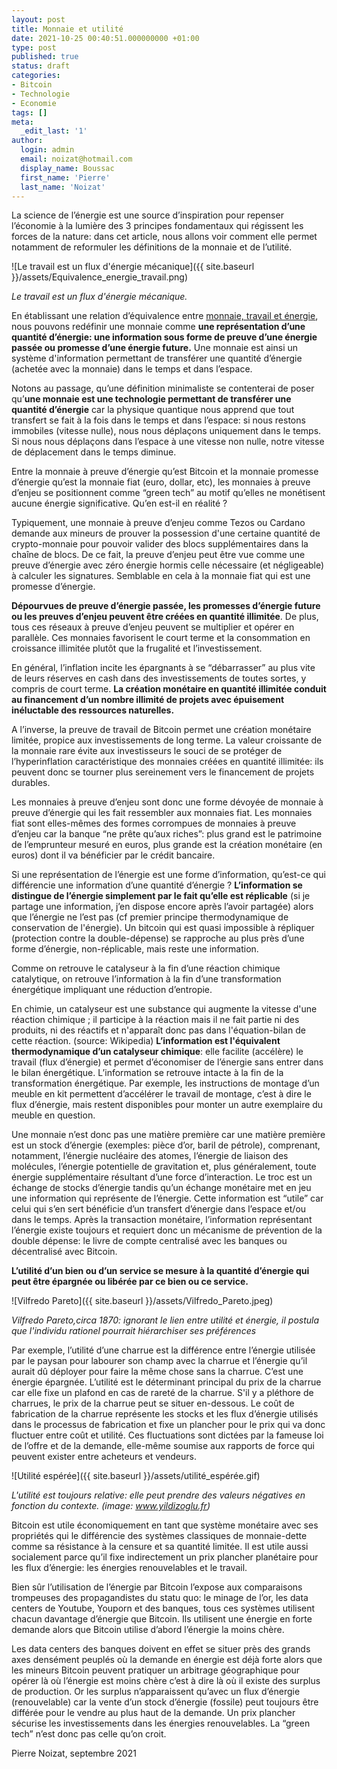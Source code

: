 ```yaml
---
layout: post
title: Monnaie et utilité
date: 2021-10-25 00:40:51.000000000 +01:00
type: post
published: true
status: draft
categories:
- Bitcoin
- Technologie
- Economie
tags: []
meta:
  _edit_last: '1'
author:
  login: admin
  email: noizat@hotmail.com
  display_name: Boussac
  first_name: 'Pierre'
  last_name: 'Noizat'
---
```


La science de l’énergie est une source d’inspiration pour repenser l’économie à la lumière des 3 principes fondamentaux qui régissent les forces de la nature: dans cet article, nous allons voir comment elle permet notamment de reformuler les définitions de la monnaie et de l’utilité.

![Le travail est un flux d'énergie mécanique]({{ site.baseurl }}/assets/Equivalence_energie_travail.png)

_Le travail est un flux d'énergie mécanique._


En établissant une relation d’équivalence entre [monnaie, travail et énergie](https://e-ducat.fr/2021-03-14-monnaie-et-energie/), nous pouvons redéfinir une monnaie comme **une représentation d’une quantité d’énergie: une information sous forme de preuve d’une énergie passée ou promesse d’une énergie future.**
Une monnaie est ainsi un système d'information permettant de transférer une quantité d’énergie (achetée avec la monnaie) dans le temps et dans l’espace.

Notons au passage, qu’une définition minimaliste se contenterai de poser qu’**une monnaie est une technologie permettant de transférer une quantité d’énergie** car la physique quantique nous apprend que tout transfert se fait à la fois dans le temps et dans l’espace: si nous restons immobiles (vitesse nulle), nous nous déplaçons uniquement dans le temps. Si nous nous déplaçons dans l’espace à une vitesse non nulle, notre vitesse de déplacement dans le temps diminue.

Entre la monnaie à preuve d’énergie qu’est Bitcoin et la monnaie promesse d’énergie qu’est la monnaie fiat (euro, dollar, etc), les monnaies à preuve d’enjeu se positionnent comme “green tech” au motif qu’elles ne monétisent aucune énergie significative. Qu’en est-il en réalité ?

Typiquement, une monnaie à preuve d’enjeu comme Tezos ou Cardano demande aux mineurs de prouver la possession d'une certaine quantité de crypto-monnaie pour pouvoir valider des blocs supplémentaires dans la chaîne de blocs.
De ce fait, la preuve d’enjeu peut être vue comme une preuve d’énergie avec zéro énergie hormis celle nécessaire (et négligeable) à calculer les signatures. Semblable en cela à la monnaie fiat qui est une promesse d’énergie.
 
**Dépourvues de preuve d’énergie passée, les promesses d’énergie future ou les preuves d’enjeu peuvent être créées en quantité illimitée**. De plus, tous ces réseaux à preuve d’enjeu peuvent se multiplier et opérer en parallèle. Ces monnaies favorisent le court terme et la consommation en croissance illimitée plutôt que la frugalité et l’investissement.

En général, l’inflation incite les épargnants à se “débarrasser” au plus vite de leurs réserves en cash dans des investissements de toutes sortes, y compris de court terme. **La création monétaire en quantité illimitée conduit au financement d’un nombre illimité de projets avec épuisement inéluctable des ressources naturelles.**

A l’inverse, la preuve de travail de Bitcoin permet une création monétaire limitée, propice aux investissements de long terme. La valeur croissante de la monnaie rare évite aux investisseurs le souci de se protéger de l’hyperinflation caractéristique des monnaies créées en quantité illimitée: ils peuvent donc se tourner plus sereinement vers le financement de projets durables.

Les monnaies à preuve d’enjeu sont donc une forme dévoyée de monnaie à preuve d’énergie qui les fait ressembler aux monnaies fiat. Les monnaies fiat sont elles-mêmes des formes corrompues de monnaies à preuve d’enjeu car la banque “ne prête qu’aux riches”: plus grand est le patrimoine de l’emprunteur mesuré en euros, plus grande est la création monétaire (en euros) dont il va bénéficier par le crédit bancaire.

Si une représentation de l’énergie est une forme d’information, qu’est-ce qui différencie une information d’une quantité d’énergie ? **L’information se distingue de l’énergie simplement par le fait qu’elle est réplicable** (si je partage une information, j’en dispose encore après l’avoir partagée) alors que l’énergie ne l’est pas (cf premier principe thermodynamique de conservation de l'énergie). Un bitcoin qui est quasi impossible à répliquer (protection contre la double-dépense) se rapproche au plus près d’une forme d’énergie, non-réplicable, mais reste une information.

Comme on retrouve le catalyseur à la fin d’une réaction chimique catalytique, on retrouve l’information à la fin d’une transformation énergétique impliquant une réduction d’entropie.

En chimie, un catalyseur est une substance qui augmente la vitesse d'une réaction chimique ; il participe à la réaction mais il ne fait partie ni des produits, ni des réactifs et n'apparaît donc pas dans l'équation-bilan de cette réaction. (source: Wikipedia)
**L’information est l'équivalent thermodynamique d’un catalyseur chimique**: elle facilite (accélère) le travail (flux d’énergie) et permet d’économiser de l’énergie sans entrer dans le bilan énergétique. L’information se retrouve intacte à la fin de la transformation énergétique. Par exemple, les instructions de montage d’un meuble en kit permettent d’accélérer le travail de montage, c’est à dire le flux d’énergie, mais restent disponibles pour monter un autre exemplaire du meuble en question.

Une monnaie n’est donc pas une matière première car une matière première est un stock d’énergie (exemples: pièce d’or, baril de pétrole), comprenant, notamment, l’énergie nucléaire des atomes, l’énergie de liaison des molécules, l’énergie potentielle de gravitation et, plus généralement, toute énergie supplémentaire résultant d’une force d’interaction.
Le troc est un échange de stocks d’énergie tandis qu’un échange monétaire met en jeu une information qui représente de l’énergie.
Cette information est “utile” car celui qui s’en sert bénéficie d’un transfert d’énergie dans l’espace et/ou dans le temps.
Après la transaction monétaire, l’information représentant l’énergie existe toujours et requiert donc un mécanisme de prévention de la double dépense: le livre de compte centralisé avec les banques ou décentralisé avec Bitcoin.

**L’utilité d’un bien ou d’un service se mesure à la quantité d’énergie qui peut être épargnée ou libérée par ce bien ou ce service.**

![Vilfredo Pareto]({{ site.baseurl }}/assets/Vilfredo_Pareto.jpeg)

_Vilfredo Pareto,circa 1870: ignorant le lien entre utilité et énergie, il postula que l'individu rationel pourrait hiérarchiser ses préférences_

Par exemple, l’utilité d’une charrue est la différence entre l’énergie utilisée par le paysan pour labourer son champ avec la charrue et l’énergie qu’il aurait dû déployer pour faire la même chose sans la charrue. C’est une énergie épargnée. 
L’utilité est le déterminant principal du prix de la charrue car elle fixe un plafond en cas de rareté de la charrue. 
S'il y a pléthore de charrues, le prix de la charrue peut se situer en-dessous. Le coût de fabrication de la charrue représente les stocks et les flux d’énergie utilisés dans le processus de fabrication et fixe un plancher pour le prix qui va donc fluctuer entre coût et utilité. 
Ces fluctuations sont dictées par la fameuse loi de l’offre et de la demande, elle-même soumise aux rapports de force qui peuvent exister entre acheteurs et vendeurs.

![Utilité espérée]({{ site.baseurl }}/assets/utilité_espérée.gif)

_L'utilité est toujours relative: elle peut prendre des valeurs négatives en fonction du contexte. (image: www.yildizoglu.fr)_

Bitcoin est utile économiquement en tant que système monétaire avec ses propriétés qui le différencie des systèmes classiques de monnaie-dette comme sa résistance à la censure et sa quantité limitée. Il est utile aussi socialement parce qu’il fixe indirectement un prix plancher planétaire pour les flux d’énergie: les énergies renouvelables et le travail.

Bien sûr l’utilisation de l’énergie par Bitcoin l’expose aux comparaisons trompeuses des propagandistes du statu quo: le minage de l’or,  les data centers de Youtube, Youporn et des banques, tous ces systèmes utilisent chacun davantage d’énergie que Bitcoin. Ils utilisent une énergie en forte demande alors que Bitcoin utilise d’abord l’énergie la moins chère.

Les data centers des banques doivent en effet se situer près des grands axes densément peuplés où la demande en énergie est déjà forte alors que les mineurs Bitcoin peuvent pratiquer un arbitrage géographique pour opérer là où l’énergie est moins chère c’est à dire là où il existe des surplus de production. 
Or les surplus n’apparaissent qu’avec un flux d’énergie (renouvelable) car la vente d’un stock d’énergie (fossile) peut toujours être différée pour le vendre au plus haut de la demande. Un prix plancher sécurise les investissements dans les énergies renouvelables.
La “green tech” n’est donc pas celle qu’on croit.



Pierre Noizat, septembre 2021